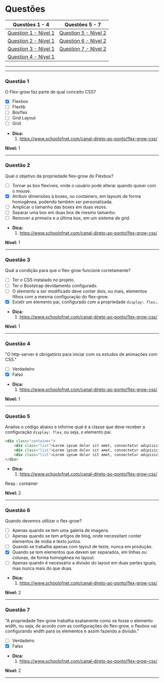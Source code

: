 # Questões

| Questões 1 - 4            | Questões 5 - 7              |
|---------------------------|-----------------------------|
| [Question 1 - Nível 1][1] | [Question 5 - Nível 2][5]   |  
| [Question 2 - Nível 1][2] | [Question 6 - Nível 2][6]   |  
| [Question 3 - Nível 1][3] | [Question 7 - Nível 2][7]   |  
| [Question 4 - Nível 1][4] |                             |  

***

[1]:#questão-1
[2]:#questão-2
[3]:#questão-3
[4]:#questão-4
[5]:#questão-5
[6]:#questão-6
[7]:#questão-7

***

### Questão 1 

O Flex-grow faz parte de qual conceito CSS?

- [x] Flexbox
- [ ] Flexlib
- [ ] Boxflex
- [ ] Grid Layout
- [ ] Grid

* **Dica:**
    1. <https://www.schoolofnet.com/canal-direto-ao-ponto/flex-grow-css/> 

**Nível:** 1         
    
***

### Questão 2 

Qual o objetivo da propriedade flex-grow do Flexbox?

- [ ] Tornar as box flexíveis, onde o usuário pode alterar quando quiser com o mouse.
- [x] Atribuir dimensões à boxes, ou containers, em layouts de forma homogênea, podendo também ser personalizada. 
- [ ] Amplicar o tamanho das boxes em duas vezes.
- [ ] Separar uma box em duas box de mesmo tamanho.
- [ ] Remover a primeira e a última box, em um sistema de grid.

* **Dica:**
    1. <https://www.schoolofnet.com/canal-direto-ao-ponto/flex-grow-css/> 

**Nível:** 1         
    
***

### Questão 3 

Qual a condição para que o flex-grow funcione corretamente?

- [ ] Ter o CSS instalado no projeto. 
- [ ] Ter o Bootstrap devidamento configurado.
- [ ] O elemento a ser modificado deve conter dois, ou mais, elementos filhos com a mesma configuração do flex-grow.
- [x] Existir um elemento pai, configurado com a propriedade `display: flex;`.

* **Dica:**
    1. <https://www.schoolofnet.com/canal-direto-ao-ponto/flex-grow-css/> 

**Nível:** 1         
    
***

### Questão 4

"O http-server é obrigatório para iniciar com os estudos de animações com CSS."

- [ ] Verdadeiro
- [x] Falso

* **Dica:**
    1. <https://www.schoolofnet.com/canal-direto-ao-ponto/flex-grow-css/> 

**Nível:** 1         
    
***

### Questão 5

Analise o código abaixo e informe qual é a classe que deve receber a configuração `display: flex`, ou seja, o elemento pai.

```html
<div class="container">
    <div class="list">Lorem ipsum dolor sit amet, consectetur adipisicing elit.</div>
    <div class="list">Lorem ipsum dolor sit amet, consectetur adipisicing elit.</div>
    <div class="list">Lorem ipsum dolor sit amet, consectetur adipisicing elit.</div>
</div>
```

* **Dica:**
    1. <https://www.schoolofnet.com/canal-direto-ao-ponto/flex-grow-css/> 

Resp.: container

**Nível:** 2         
    
***

### Questão 6

Quando devemos utilizar o flex-grow?

- [ ] Apenas quando se tem uma galeria de imagens.
- [ ] Apenas quando se tem artigos de blog, onde necessitam conter elementos de midia e texto juntos.
- [ ] Quando se trabalha apenas com layout de teste, nunca em produção.
- [x] Quando se tem elementos que devem ser separados, em linhas ou colunas, de forma homogênea no layout.
- [ ] Apenas quando é necessário a divisão do layout em duas partes iguais, mas nunca mais do que duas.

* **Dica:**
    1. <https://www.schoolofnet.com/canal-direto-ao-ponto/flex-grow-css/> 

**Nível:** 2         
    
***  

### Questão 7

"A propriedade flex-grow trabalha exatamente como se fosse o elemento width, ou seja, de acordo com as configurações do flex-grow, o flexbox vai configurando width para os elementos e assim fazendo a divisão."

- [ ] Verdadeiro
- [x] Falso

* **Dica:**
    1. <https://www.schoolofnet.com/canal-direto-ao-ponto/flex-grow-css/> 

**Nível:** 2         
    
***